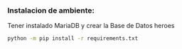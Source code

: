 ### Instalacion de ambiente:

Tener instalado MariaDB y crear la Base de Datos heroes

```sh
python -m pip install -r requirements.txt
```

